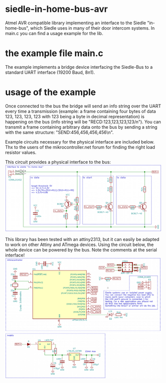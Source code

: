# siedle-in-home-bus-avr
Atmel AVR compatible library implementing an interface to the Siedle "in-home-bus", which Siedle uses in many of their door intercom systems. In main.c you can find a usage example for the lib.

# the example file main.c
The example implements a bridge device interfacing the Siedle-Bus to a standard UART interface (19200 Baud, 8n1).

# usage of the example
Once connected to the bus the bridge will send an info string over the UART every time a transmission (example: a frame containing four bytes of data 123, 123, 123, 123 with 123 being a byte in decimal representation) is happening on the bus (info string will be "RECD:123,123,123,123/n"). You can transmit a frame containing arbitrary data onto the bus by sending a string with the same structure: "SEND:456,456,456,456\n".

Example circuits necessary for the physical interface are included below. Thx to the users of the mikrocontroller.net forum for finding the right load resistor values.

This circuit provides a physical interface to the bus:
![interface circuit](/interface.png)

This library has been tested with an attiny2313, but it can easily be adapted to work on other Attiny and ATmega devices. Using the circuit below, the whole device can be powered by the bus. Note the comments at the serial interface!
![attiny and supply](/attiny2313example.png)
